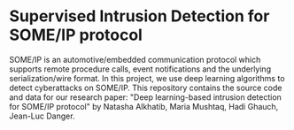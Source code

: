 # Supervised Intrusion Detection for SOME/IP protocol
SOME/IP is an automotive/embedded communication protocol which supports remote procedure calls, event notifications and the underlying serialization/wire format. In this project, we use deep learning algorithms to detect cyberattacks on SOME/IP. This repository contains the source code and data for our research paper: "Deep learning-based intrusion detection for SOME/IP protocol" by Natasha Alkhatib, Maria Mushtaq, Hadi Ghauch, Jean-Luc Danger.
